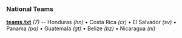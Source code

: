 

### National Teams


**[teams.txt](teams.txt)** _(7)_ -- 
Honduras _(hn)_ •
Costa Rica _(cr)_ •
El Salvador _(sv)_ •
Panama _(pa)_ •
Guatemala _(gt)_ •
Belize _(bz)_ •
Nicaragua _(ni)_




